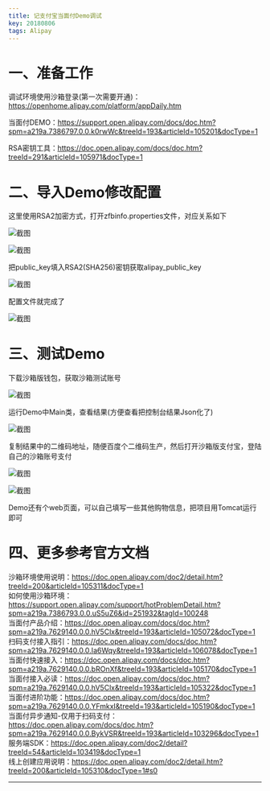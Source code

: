 ```yaml
---
title: 记支付宝当面付Demo调试
key: 20180806
tags: Alipay
---
```


# 一、准备工作

调试环境使用沙箱登录(第一次需要开通)：https://openhome.alipay.com/platform/appDaily.htm

当面付DEMO：https://support.open.alipay.com/docs/doc.htm?spm=a219a.7386797.0.0.k0rwWc&treeId=193&articleId=105201&docType=1

RSA密钥工具：https://doc.open.alipay.com/docs/doc.htm?treeId=291&articleId=105971&docType=1 

# 二、导入Demo修改配置

这里使用RSA2加密方式，打开zfbinfo.properties文件，对应关系如下

<!--more-->

![截图](/myres/20180807/20180807203241.png)

![截图](/myres/20180807/20180807203815.png)

把public_key填入RSA2(SHA256)密钥获取alipay_public_key

![截图](/myres/20180807/20180807204822.png)

配置文件就完成了

![截图](/myres/20180807/20180807205456.png)

# 三、测试Demo

下载沙箱版钱包，获取沙箱测试账号

![截图](/myres/20180807/20180807205746.png)

运行Demo中Main类，查看结果(方便查看把控制台结果Json化了)

![截图](/myres/20180807/20180807210052.png)

复制结果中的二维码地址，随便百度个二维码生产，然后打开沙箱版支付宝，登陆自己的沙箱账号支付

![截图](/myres/20180807/20180807210408.png)

![截图](/myres/20180807/20180807210499.png)

Demo还有个web页面，可以自己填写一些其他购物信息，把项目用Tomcat运行即可

# 四、更多参考官方文档

沙箱环境使用说明：https://doc.open.alipay.com/doc2/detail.htm?treeId=200&articleId=105311&docType=1  
如何使用沙箱环境：https://support.open.alipay.com/support/hotProblemDetail.htm?spm=a219a.7386793.0.0.uS5uZ6&id=251932&tagId=100248  
当面付产品介绍：https://doc.open.alipay.com/docs/doc.htm?spm=a219a.7629140.0.0.hV5Clx&treeId=193&articleId=105072&docType=1  
扫码支付接入指引：https://doc.open.alipay.com/docs/doc.htm?spm=a219a.7629140.0.0.Ia6Wqy&treeId=193&articleId=106078&docType=1  
当面付快速接入：https://doc.open.alipay.com/docs/doc.htm?spm=a219a.7629140.0.0.bROnXf&treeId=193&articleId=105170&docType=1  
当面付接入必读：https://doc.open.alipay.com/docs/doc.htm?spm=a219a.7629140.0.0.hV5Clx&treeId=193&articleId=105322&docType=1  
当面付进阶功能：https://doc.open.alipay.com/docs/doc.htm?spm=a219a.7629140.0.0.YFmkxI&treeId=193&articleId=105190&docType=1  
当面付异步通知-仅用于扫码支付：https://doc.open.alipay.com/docs/doc.htm?spm=a219a.7629140.0.0.BykVSR&treeId=193&articleId=103296&docType=1  
服务端SDK：https://doc.open.alipay.com/doc2/detail?treeId=54&articleId=103419&docType=1  
线上创建应用说明：https://doc.open.alipay.com/doc2/detail.htm?treeId=200&articleId=105310&docType=1#s0

---